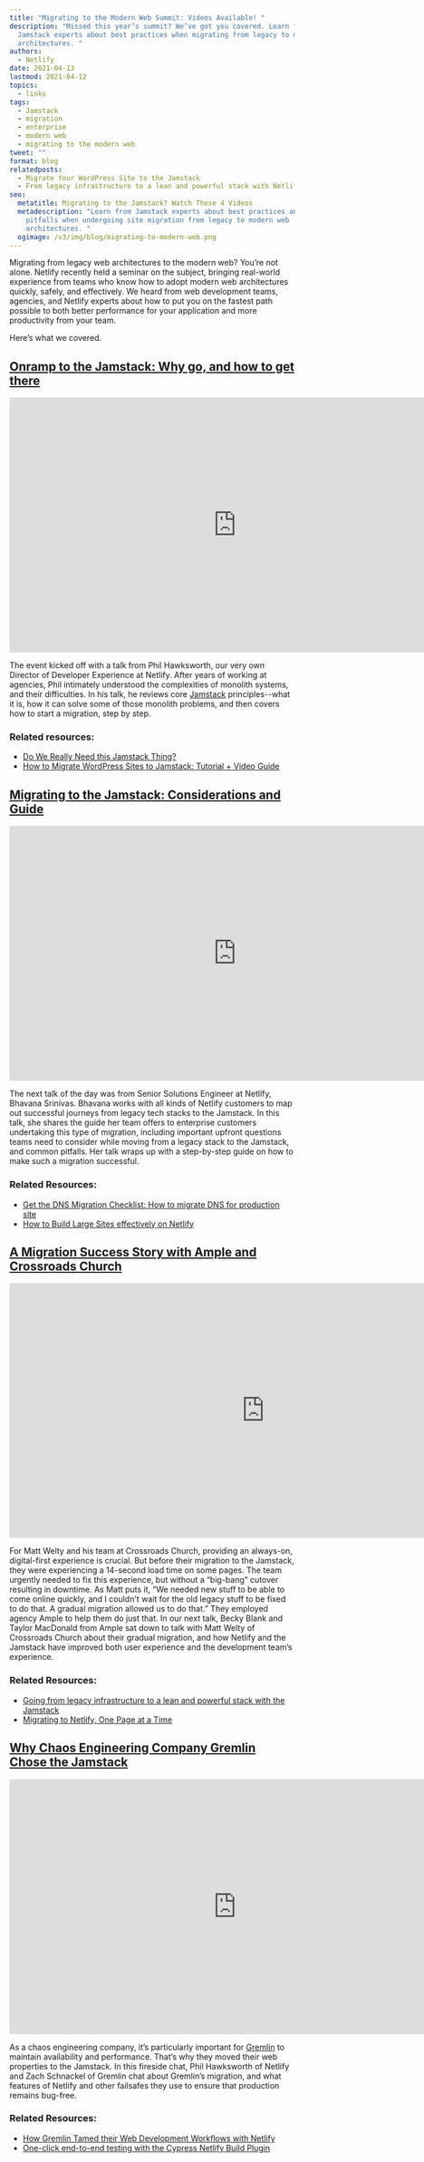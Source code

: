 ```yaml
---
title: "Migrating to the Modern Web Summit: Videos Available! "
description: "Missed this year’s summit? We’ve got you covered. Learn from
  Jamstack experts about best practices when migrating from legacy to modern web
  architectures. "
authors:
  - Netlify
date: 2021-04-13
lastmod: 2021-04-12
topics:
  - links
tags:
  - Jamstack
  - migration
  - enterprise
  - modern web
  - migrating to the modern web
tweet: ""
format: blog
relatedposts:
  - Migrate Your WordPress Site to the Jamstack
  - From legacy infrastructure to a lean and powerful stack with Netlify
seo:
  metatitle: Migrating to the Jamstack? Watch These 4 Videos
  metadescription: "Learn from Jamstack experts about best practices and common
    pitfalls when undergoing site migration from legacy to modern web
    architectures. "
  ogimage: /v3/img/blog/migrating-to-modern-web.png
---
```

Migrating from legacy web architectures to the modern web? You’re not alone. Netlify recently held a seminar on the subject, bringing real-world experience from teams who know how to adopt modern web architectures quickly, safely, and effectively. We heard from web development teams, agencies, and Netlify experts about how to put you on the fastest path possible to both better performance for your application and more productivity from your team.

Here’s what we covered.

## [Onramp to the Jamstack: Why go, and how to get there](https://www.youtube.com/watch?v=P9i1ukyflJw&list=PLzlG0L9jlhENkyHfnKQi3XbTaX0oFf-uM&index=1)

<iframe width="800" height="450" src="https://www.youtube.com/embed/P9i1ukyflJw" title="YouTube video player" frameborder="0" allow="accelerometer; autoplay; clipboard-write; encrypted-media; gyroscope; picture-in-picture" allowfullscreen></iframe>

The event kicked off with a talk from Phil Hawksworth, our very own Director of Developer Experience at Netlify. After years of working at agencies, Phil intimately understood the complexities of monolith systems, and their difficulties. In his talk, he reviews core [Jamstack](https://www.netlify.com/jamstack/) principles--what it is, how it can solve some of those monolith problems, and then covers how to start a migration, step by step.

### Related resources:

* [Do We Really Need this Jamstack Thing?](https://www.youtube.com/watch?v=YljH-aqKUFk)
* [How to Migrate WordPress Sites to Jamstack: Tutorial + Video Guide](https://www.netlify.com/blog/2020/03/23/migrate-your-wordpress-site-to-the-jamstack/)

## [Migrating to the Jamstack: Considerations and Guide](https://www.youtube.com/watch?v=p0f77NqQTdk&list=PLzlG0L9jlhENkyHfnKQi3XbTaX0oFf-uM&index=2)

<iframe width="800" height="450" src="https://www.youtube.com/embed/p0f77NqQTdk?list=PLzlG0L9jlhENkyHfnKQi3XbTaX0oFf-uM" title="YouTube video player" frameborder="0" allow="accelerometer; autoplay; clipboard-write; encrypted-media; gyroscope; picture-in-picture" allowfullscreen></iframe>

The next talk of the day was from Senior Solutions Engineer at Netlify, Bhavana Srinivas. Bhavana works with all kinds of Netlify customers to map out successful journeys from legacy tech stacks to the Jamstack. In this talk, she shares the guide her team offers to enterprise customers undertaking this type of migration, including important upfront questions teams need to consider while moving from a legacy stack to the Jamstack, and common pitfalls. Her talk wraps up with a step-by-step guide on how to make such a migration successful.

### Related Resources:

* [Get the DNS Migration Checklist: How to migrate DNS for production site](https://www.netlify.com/blog/2021/04/06/migrating-dns-for-a-production-site-we-made-you-a-site-migration-checklist/)
* [How to Build Large Sites effectively on Netlify](https://www.netlify.com/blog/2020/06/16/building-large-sites-on-netlify/)

## [A Migration Success Story with Ample and Crossroads Church](https://www.youtube.com/watch?v=_ms3Z7YoNKw&list=PLzlG0L9jlhENkyHfnKQi3XbTaX0oFf-uM&index=4)

<iframe width="900" height="450" src="https://www.youtube.com/embed/_ms3Z7YoNKw" title="YouTube video player" frameborder="0" allow="accelerometer; autoplay; clipboard-write; encrypted-media; gyroscope; picture-in-picture" allowfullscreen></iframe>

For Matt Welty and his team at Crossroads Church, providing an always-on, digital-first experience is crucial. But before their migration to the Jamstack, they were experiencing a 14-second load time on some pages. The team urgently needed to fix this experience, but without a “big-bang” cutover resulting in downtime. As Matt puts it, “We needed new stuff to be able to come online quickly, and I couldn't wait for the old legacy stuff to be fixed to do that. A gradual migration allowed us to do that.” They employed agency Ample to help them do just that. In our next talk, Becky Blank and Taylor MacDonald from Ample sat down to talk with Matt Welty of Crossroads Church about their gradual migration, and how Netlify and the Jamstack have improved both user experience and the development team’s experience.

### Related Resources:

* [Going from legacy infrastructure to a lean and powerful stack with the Jamstack](https://www.netlify.com/blog/2020/09/30/from-legacy-infrastructure-to-a-lean-and-powerful-stack-with-netlify/)
* [Migrating to Netlify, One Page at a Time](https://www.youtube.com/watch?v=4K4_5yLLqzM)

## [Why Chaos Engineering Company Gremlin Chose the Jamstack](https://www.youtube.com/watch?v=zAqLlyFvho4&list=PLzlG0L9jlhENkyHfnKQi3XbTaX0oFf-uM&index=3)

<iframe width="800" height="450" src="https://www.youtube.com/embed/zAqLlyFvho4" title="YouTube video player" frameborder="0" allow="accelerometer; autoplay; clipboard-write; encrypted-media; gyroscope; picture-in-picture" allowfullscreen></iframe>

As a chaos engineering company, it’s particularly important for [Gremlin](https://www.gremlin.com/) to maintain availability and performance. That’s why they moved their web properties to the Jamstack. In this fireside chat, Phil Hawksworth of Netlify and Zach Schnackel of Gremlin chat about Gremlin’s migration, and what features of Netlify and other failsafes they use to ensure that production remains bug-free.

### Related Resources:

* [How Gremlin Tamed their Web Development Workflows with Netlify](https://www.netlify.com/blog/2021/04/07/how-gremlin-tamed-their-web-development-workflows-with-netlify/)
* [One-click end-to-end testing with the Cypress Netlify Build Plugin](http://netlify.com/blog/2021/03/11/netlify-build-plugin-of-the-week-cypress/)